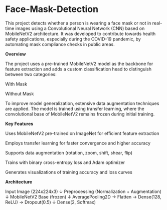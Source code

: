 # Face-Mask-Detection

This project detects whether a person is wearing a face mask or not in real-time images using a Convolutional Neural Network (CNN) based on MobileNetV2 architecture.
It was developed to contribute towards health safety applications, especially during the COVID-19 pandemic, by automating mask compliance checks in public areas.

**Overview**

The project uses a pre-trained MobileNetV2 model as the backbone for feature extraction and adds a custom classification head to distinguish between two categories:

With Mask

Without Mask

To improve model generalization, extensive data augmentation techniques are applied. The model is trained using transfer learning, where the convolutional base of MobileNetV2 remains frozen during initial training.

**Key Features**

Uses MobileNetV2 pre-trained on ImageNet for efficient feature extraction

Employs transfer learning for faster convergence and higher accuracy

Supports data augmentation (rotation, zoom, shift, shear, flip)

Trains with binary cross-entropy loss and Adam optimizer

Generates visualizations of training accuracy and loss curves

**Architecture**

Input Image (224x224x3)
    ↓
Preprocessing (Normalization + Augmentation)
    ↓
MobileNetV2 Base (frozen)
    ↓
AveragePooling2D → Flatten → Dense(128, ReLU) → Dropout(0.5)
    ↓
Dense(2, Softmax)
